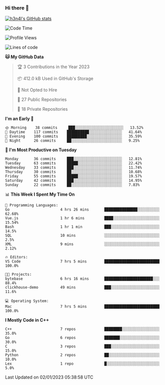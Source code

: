 ### Hi there 👋

[![h3n4l's GitHub stats](https://github-readme-stats.vercel.app/api?username=h3n4l&count_private=true&show_icons=true&theme=radical)](https://github.com/h3n4l/github-readme-stats)

<!--START_SECTION:waka-->
![Code Time](http://img.shields.io/badge/Code%20Time-849%20hrs%2030%20mins-blue)

![Profile Views](http://img.shields.io/badge/Profile%20Views-0-blue)

![Lines of code](https://img.shields.io/badge/From%20Hello%20World%20I%27ve%20Written-44%20Thousand%20lines%20of%20code-blue)

**🐱 My GitHub Data** 

> 🏆 3 Contributions in the Year 2023
 > 
> 📦 412.0 kB Used in GitHub's Storage 
 > 
> 🚫 Not Opted to Hire
 > 
> 📜 27 Public Repositories 
 > 
> 🔑 18 Private Repositories  
 > 
**I'm an Early 🐤** 

```text
🌞 Morning    38 commits     ███░░░░░░░░░░░░░░░░░░░░░░   13.52% 
🌆 Daytime    117 commits    ██████████░░░░░░░░░░░░░░░   41.64% 
🌃 Evening    100 commits    █████████░░░░░░░░░░░░░░░░   35.59% 
🌙 Night      26 commits     ██░░░░░░░░░░░░░░░░░░░░░░░   9.25%

```
📅 **I'm Most Productive on Tuesday** 

```text
Monday       36 commits     ███░░░░░░░░░░░░░░░░░░░░░░   12.81% 
Tuesday      63 commits     █████░░░░░░░░░░░░░░░░░░░░   22.42% 
Wednesday    33 commits     ███░░░░░░░░░░░░░░░░░░░░░░   11.74% 
Thursday     30 commits     ██░░░░░░░░░░░░░░░░░░░░░░░   10.68% 
Friday       55 commits     █████░░░░░░░░░░░░░░░░░░░░   19.57% 
Saturday     42 commits     ███░░░░░░░░░░░░░░░░░░░░░░   14.95% 
Sunday       22 commits     ██░░░░░░░░░░░░░░░░░░░░░░░   7.83%

```


📊 **This Week I Spent My Time On** 

```text
💬 Programming Languages: 
Go                       4 hrs 26 mins       ███████████████░░░░░░░░░░   62.68% 
Vue.js                   1 hr 6 mins         ████░░░░░░░░░░░░░░░░░░░░░   15.54% 
Bash                     1 hr 1 min          ███░░░░░░░░░░░░░░░░░░░░░░   14.5% 
SQL                      10 mins             ░░░░░░░░░░░░░░░░░░░░░░░░░   2.5% 
XML                      9 mins              ░░░░░░░░░░░░░░░░░░░░░░░░░   2.12%

🔥 Editors: 
VS Code                  7 hrs 5 mins        █████████████████████████   100.0%

🐱‍💻 Projects: 
bytebase                 6 hrs 16 mins       ██████████████████████░░░   88.4% 
clickhouse-demo          49 mins             ███░░░░░░░░░░░░░░░░░░░░░░   11.6%

💻 Operating System: 
Mac                      7 hrs 5 mins        █████████████████████████   100.0%

```

**I Mostly Code in C++** 

```text
C++                      7 repos             ████████░░░░░░░░░░░░░░░░░   35.0% 
Go                       6 repos             ███████░░░░░░░░░░░░░░░░░░   30.0% 
C                        3 repos             ███░░░░░░░░░░░░░░░░░░░░░░   15.0% 
Python                   2 repos             ██░░░░░░░░░░░░░░░░░░░░░░░   10.0% 
Lex                      1 repo              █░░░░░░░░░░░░░░░░░░░░░░░░   5.0%

```



 Last Updated on 02/01/2023 05:38:58 UTC
<!--END_SECTION:waka-->

